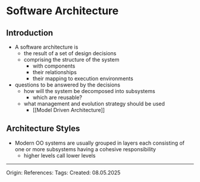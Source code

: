 # Software Architecture

## Introduction

- A software architecture is 
	- the result of a set of design decisions
	- comprising the structure of the system 
		- with components
		- their relationships 
		- their mapping to execution environments
- questions to be answered by the decisions
	- how will the system be decomposed into subsystems
		- which are reusable?
	- what management and evolution strategy should be used
		- [[Model Driven Architecture]]

## Architecture Styles

- Modern OO systems are usually grouped in layers each consisting of one or more subsystems having a cohesive responsibility
	- higher levels call lower levels



---

Origin: 
References: 
Tags: 
Created: 08.05.2025

